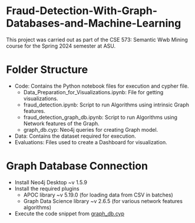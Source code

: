 # Fraud-Detection-With-Graph-Databases-and-Machine-Learning
This project was carried out as part of the CSE 573: Semantic Wwb Mining course for the Spring 2024 semester at ASU.

# Folder Structure
- Code: Contains the Python notebook files for execution and cypher file.
    - Data_Preparation_for_Visualizations.ipynb: File for getting visualizations.
    - fraud_detection.ipynb: Script to run Algorithms using intrinsic Graph features.
    - fraud_detection_graph_db.ipynb: Script to run Algorithms using Network features of the Graph.
    - graph_db.cyp: Neo4j queries for creating Graph model.    
- Data: Contains the dataset required for execution.
- Evaluations: Files used to create a Dashboard for visualization.

# Graph Database Connection
- Install Neo4j Desktop ~v 1.5.9
- Install the required plugins
    - APOC library ~v 5.19.0 (for loading data from CSV in batches)
    - Graph Data Science library ~v 2.6.5 (for various network features algorithms)
- Execute the code snippet from [graph_db.cyp](CODE/graph_db.cyp)
